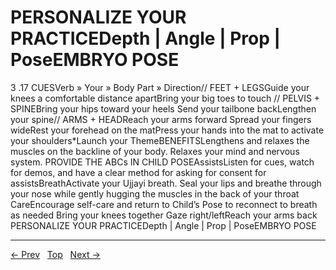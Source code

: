 # PERSONALIZE YOUR PRACTICEDepth \| Angle \| Prop \| PoseEMBRYO POSE

3 .17 CUESVerb » Your » Body Part » Direction// FEET + LEGSGuide your knees a comfortable distance apartBring your big toes to touch // PELVIS + SPINEBring your hips toward your heels Send your tailbone backLengthen your spine// ARMS + HEADReach your arms forward Spread your fingers wideRest your forehead on the matPress your hands into the mat to activate your shoulders*Launch your ThemeBENEFITSLengthens and relaxes the muscles on the backline of your body. Relaxes your mind and nervous system.
PROVIDE THE ABCs IN CHILD POSEAssistsListen for cues, watch for demos, and have a clear method for asking for consent for assistsBreathActivate your Ujjayi breath. Seal your lips and breathe through your nose while gently hugging the muscles in the back of your throat CareEncourage self-care and return to Child’s Pose to reconnect to breath as needed
Bring your knees together Gaze right/leftReach your arms back
PERSONALIZE YOUR PRACTICEDepth | Angle | Prop | PoseEMBRYO POSE


---
[← Prev](/pages/page-067.md) &nbsp; [Top](/index.md) &nbsp; [Next →](/pages/page-069.md)
